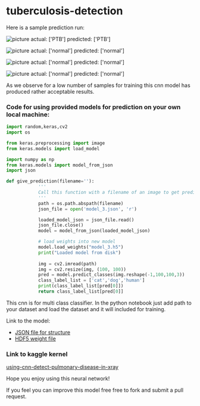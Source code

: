 # tuberculosis-detection

Here is a sample prediction run:

![picture](https://www.kaggleusercontent.com/kf/15272869/eyJhbGciOiJkaXIiLCJlbmMiOiJBMTI4Q0JDLUhTMjU2In0..4R8LpY9CCy2mQZ-JFwms9g.Mva0w43IohVN6ETmD5B2dwpBwz0A4U4yy7oA2MooUBmtkqqs8I4zVSKpejuYYWO4dwFZ_s-rcVxIpknGMMOUmIcfruWyaAnhupC6LAQcjyLMTRkPxiIquXIMVl81S_--J2BINunpVoQyDGdCBItwW1LZ3T-wrEuLf11hx-oBgZApUoBm9S_J4ph-3xv4Y97V.MzHxtnP_lQkSb0MDDMxDfQ/__results___files/__results___22_0.png)
actual: ['PTB']
predicted: ['PTB']

![picture](https://www.kaggleusercontent.com/kf/15272869/eyJhbGciOiJkaXIiLCJlbmMiOiJBMTI4Q0JDLUhTMjU2In0..4R8LpY9CCy2mQZ-JFwms9g.Mva0w43IohVN6ETmD5B2dwpBwz0A4U4yy7oA2MooUBmtkqqs8I4zVSKpejuYYWO4dwFZ_s-rcVxIpknGMMOUmIcfruWyaAnhupC6LAQcjyLMTRkPxiIquXIMVl81S_--J2BINunpVoQyDGdCBItwW1LZ3T-wrEuLf11hx-oBgZApUoBm9S_J4ph-3xv4Y97V.MzHxtnP_lQkSb0MDDMxDfQ/__results___files/__results___22_2.png)
actual: ['normal']
predicted: ['normal']

![picture](https://www.kaggleusercontent.com/kf/15272869/eyJhbGciOiJkaXIiLCJlbmMiOiJBMTI4Q0JDLUhTMjU2In0..4R8LpY9CCy2mQZ-JFwms9g.Mva0w43IohVN6ETmD5B2dwpBwz0A4U4yy7oA2MooUBmtkqqs8I4zVSKpejuYYWO4dwFZ_s-rcVxIpknGMMOUmIcfruWyaAnhupC6LAQcjyLMTRkPxiIquXIMVl81S_--J2BINunpVoQyDGdCBItwW1LZ3T-wrEuLf11hx-oBgZApUoBm9S_J4ph-3xv4Y97V.MzHxtnP_lQkSb0MDDMxDfQ/__results___files/__results___22_4.png)
actual: ['normal']
predicted: ['normal']

![picture](https://www.kaggleusercontent.com/kf/15272869/eyJhbGciOiJkaXIiLCJlbmMiOiJBMTI4Q0JDLUhTMjU2In0..4R8LpY9CCy2mQZ-JFwms9g.Mva0w43IohVN6ETmD5B2dwpBwz0A4U4yy7oA2MooUBmtkqqs8I4zVSKpejuYYWO4dwFZ_s-rcVxIpknGMMOUmIcfruWyaAnhupC6LAQcjyLMTRkPxiIquXIMVl81S_--J2BINunpVoQyDGdCBItwW1LZ3T-wrEuLf11hx-oBgZApUoBm9S_J4ph-3xv4Y97V.MzHxtnP_lQkSb0MDDMxDfQ/__results___files/__results___22_6.png)
actual: ['normal']
predicted: ['normal']



As we observe for a low number of samples for training this cnn model has produced rather acceptable results.

### Code for using provided models for prediction on your own local machine:

```python
import random,keras,cv2
import os

from keras.preprocessing import image
from keras.models import load_model

import numpy as np
from keras.models import model_from_json
import json

def give_prediction(filename=''):
            '''
            Call this function with a filename of an image to get predictions
            '''
            path = os.path.abspath(filename)
            json_file = open('model_3.json', 'r')

            loaded_model_json = json_file.read()
            json_file.close()
            model = model_from_json(loaded_model_json)

            # load weights into new model
            model.load_weights("model_3.h5")
            print("Loaded model from disk")
            
            img = cv2.imread(path)
            img = cv2.resize(img, (100, 100))
            pred = model.predict_classes(img.reshape(-1,100,100,3))
            class_label_list = ['cat','dog','human']
            print(class_label_list[pred[0]])
            return class_label_list[pred[0]]
```
This cnn is for multi class classifier. In the python notebook just add path to your dataset and load the dataset and it will included for training.

Link to the model:
* [JSON file for structure](https://www.kaggleusercontent.com/kf/15272869/eyJhbGciOiJkaXIiLCJlbmMiOiJBMTI4Q0JDLUhTMjU2In0..afS-yIKHXbR17TQw8C2Xcg.uXt5b59MtI43LHYyynQ6x4ySQzz-uytzcqb6tl8kwIG-HGQlTrcEYm5G4b4a32PNag-Px0ZjC63l-SrFeX23KvtsOfXS0lv-hYH0Ek4KPRhp0-mrTr7EGT3P4rVYzX65hXnxXD1MOGUEw9PbJwA5mcWYtPhK4GexH3o1YAHaD-Ce8Q0pKs2J4FEVmhizvEmn.GsLLjqvpck6hnSZlfBDuEA/model_4.json)
* [HDF5 weight file](https://www.kaggleusercontent.com/kf/15272869/eyJhbGciOiJkaXIiLCJlbmMiOiJBMTI4Q0JDLUhTMjU2In0..62CwKxV8pAxpUvpsAcH4yQ.OsFfSDKPw1Lc5cQyfwzJ-RXvMFgIAYAAYI_mIWLQ1nNvHEB-brIJz2rgVCAhHkQxn0pgcj-PlY6Mk0WXkC387eZhXhqdQaaYLP-s7Gm3lpyFT7GdbQ86Q0oMvF8n9nhZsCfIU8fAPwqwASCNzoHZPWOm-BDDnRsKov53mA1E-6FT_NVt0WMn8FOH8dXu87hE.cOlthE4W36oEAbxQ8Ds4OA/model_4.h5)

### Link to kaggle kernel

[using-cnn-detect-pulmonary-disease-in-xray](https://www.kaggle.com/subratasarkar32/using-cnn-detect-pulmonary-disease-in-xray/)

Hope you enjoy using this neural network!

If you feel you can improve this model free free to fork and submit a pull request.
